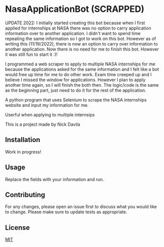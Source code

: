 # NasaApplicationBot (SCRAPPED)

UPDATE 2022: I initially started creating this bot because when I first applied for internships at NASA there was no option to carry application information over to another application. I didn't want to spend time repeating the same information so I got to work on this bot. However as of writing this (11/19/2022), there is now an option to carry over information to another application. Now there is no need for me to finish this bot. However it was still fun to start it :)!

I programmed a web scraper to apply to multiple NASA internships for me because the applications asked for the same information and I felt like a bot would free up time for me to do other work. Exam time creeped up and I believe I missed the window for applications. However I plan to apply another time again, so I will finish the both then. The logic/code is the same as the beginning part, just need to do it for the rest of the application.

A python program that uses Selenium to scrape the NASA internships website and input my information for me.

Userful when applying to multiple internsips

This is a project made by Nick Davila

## Installation

Work in progress!

## Usage

Replace the fields with your information and run.

## Contributing
For any changes, please open an issue first to discuss what you would like to change.
Please make sure to update tests as appropriate.

## License
[MIT](https://choosealicense.com/licenses/mit/)
